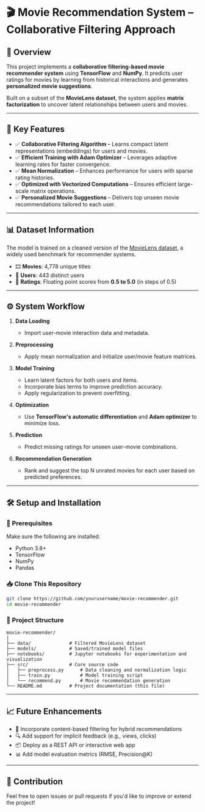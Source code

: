 # 🎬 Movie Recommendation System – Collaborative Filtering Approach


## 📌 Overview

This project implements a **collaborative filtering-based movie recommender system** using **TensorFlow** and **NumPy**. It predicts user ratings for movies by learning from historical interactions and generates **personalized movie suggestions**.

Built on a subset of the **MovieLens dataset**, the system applies **matrix factorization** to uncover latent relationships between users and movies.

---

## 🚀 Key Features

* ✅ **Collaborative Filtering Algorithm** – Learns compact latent representations (embeddings) for users and movies.
* ✅ **Efficient Training with Adam Optimizer** – Leverages adaptive learning rates for faster convergence.
* ✅ **Mean Normalization** – Enhances performance for users with sparse rating histories.
* ✅ **Optimized with Vectorized Computations** – Ensures efficient large-scale matrix operations.
* ✅ **Personalized Movie Suggestions** – Delivers top unseen movie recommendations tailored to each user.

---

## 📊 Dataset Information

The model is trained on a cleaned version of the [MovieLens dataset](https://grouplens.org/datasets/movielens/), a widely used benchmark for recommender systems.

* 🎞️ **Movies**: 4,778 unique titles
* 👥 **Users**: 443 distinct users
* 🌟 **Ratings**: Floating point scores from **0.5 to 5.0** (in steps of 0.5)

---

## ⚙️ System Workflow

1. **Data Loading**

   * Import user-movie interaction data and metadata.

2. **Preprocessing**

   * Apply mean normalization and initialize user/movie feature matrices.

3. **Model Training**

   * Learn latent factors for both users and items.
   * Incorporate bias terms to improve prediction accuracy.
   * Apply regularization to prevent overfitting.

4. **Optimization**

   * Use **TensorFlow's automatic differentiation** and **Adam optimizer** to minimize loss.

5. **Prediction**

   * Predict missing ratings for unseen user-movie combinations.

6. **Recommendation Generation**

   * Rank and suggest the top N unrated movies for each user based on predicted preferences.

---

## 🛠️ Setup and Installation

### 🔧 Prerequisites

Make sure the following are installed:

* Python 3.8+
* TensorFlow
* NumPy
* Pandas

### 📥 Clone This Repository

```bash
git clone https://github.com/yourusername/movie-recommender.git
cd movie-recommender
```

### 📁 Project Structure

```
movie-recommender/
│
├── data/              # Filtered MovieLens dataset  
├── models/            # Saved/trained model files  
├── notebooks/         # Jupyter notebooks for experimentation and visualization  
├── src/               # Core source code  
│   ├── preprocess.py      # Data cleaning and normalization logic  
│   ├── train.py           # Model training script  
│   └── recommend.py       # Movie recommendation generation  
└── README.md          # Project documentation (this file)
```

---

## 📈 Future Enhancements

* 🎯 Incorporate content-based filtering for hybrid recommendations
* 🔍 Add support for implicit feedback (e.g., views, clicks)
* 📦 Deploy as a REST API or interactive web app
* 📊 Add model evaluation metrics (RMSE, Precision\@K)

---

## 🤝 Contribution

Feel free to open issues or pull requests if you'd like to improve or extend the project!

 



